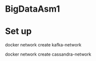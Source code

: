 # BigDataAsm1
# Set up
docker network create kafka-network 

docker network create cassandra-network  
